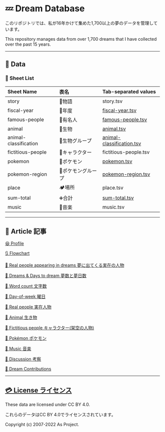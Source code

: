 # 💤 Dream Database
このリポジトリでは、私が16年かけて集めた1,700以上の夢のデータを管理しています。

This repository manages data from over 1,700 dreams that I have collected over the past 15 years.

---

## 📄 Data

### 📄 Sheet List

|Sheet Name|表名|Tab-separated values|
|:---|:---|:---|
|story|📝物語|story.tsv|
|fiscal-year|📅年度|[fiscal-year.tsv](https://github.com/Asuimin/dream-dataset-harper/blob/main/data/fiscal-year.tsv)|
|famous-people|🤴有名人|[famous-people.tsv](https://github.com/Asuimin/dream-dataset-harper/blob/main/data/famous-people.tsv)|
|animal|🐍生物|[animal.tsv](https://github.com/Asuimin/dream-dataset-harper/blob/main/data/animal.tsv)|
|animal-classification|🐍生物グループ|[animal-classification.tsv](https://github.com/Asuimin/dream-dataset-harper/blob/main/data/animal-classification.tsv)|
|fictitious-people|👺キャラクター|fictitious-people.tsv|
|pokemon|🐣ポケモン|[pokemon.tsv](https://github.com/Asuimin/dream-dataset-harper/blob/main/data/pokemon.tsv)|
|pokemon-region|🐣ポケモングループ|[pokemon-region.tsv](https://github.com/Asuimin/dream-dataset-harper/blob/main/data/pokemon-region.tsv)|
|place|🏕場所|place.tsv|
|sum-total|➕合計|[sum-total.tsv](https://github.com/Asuimin/dream-dataset-harper/blob/main/data/sum-total.tsv)|
|music|🎼音楽|music.tsv|

---

## 📄 Article 記事

[😆 Profile](https://github.com/AsPJT/dream-dataset-harper/blob/main/article/profile.md)

[🔃 Flowchart](https://github.com/AsPJT/dream-dataset-harper/blob/main/article/flowchart.md)

[🤴 Real people appearing in dreams 夢に出てくる実在の人物](https://github.com/AsPJT/dream-dataset-harper/blob/main/article/real-people-appearing-in-dreams.md)

[💭 Dreams & Days to dream 夢数と夢日数](https://github.com/AsPJT/dream-dataset-harper/blob/main/article/dreams-and-days-to-dream.md)

[📝 Word count 文字数](https://github.com/AsPJT/dream-dataset-harper/blob/main/article/word-count.md)

[📅 Day-of-week 曜日](https://github.com/AsPJT/dream-dataset-harper/blob/main/article/day-of-week.md)

[🧑 Real people 実在人物](https://github.com/AsPJT/dream-dataset-harper/blob/main/article/real-people.md)

[🐍 Animal 生き物](https://github.com/AsPJT/dream-dataset-harper/blob/main/article/animal.md)

[👺 Fictitious people キャラクター(架空の人物)](https://github.com/AsPJT/dream-dataset-harper/blob/main/article/fictitious-people.md)

[🐣 Pokémon ポケモン](https://github.com/AsPJT/dream-dataset-harper/blob/main/article/pokemon.md)

[🎼 Music 音楽](https://github.com/AsPJT/dream-dataset-harper/blob/main/article/music.md)

[🧠 Discussion 考察](https://github.com/AsPJT/dream-dataset-harper/blob/main/article/discussion.md)

[💭 Dream Contributions](https://github.com/AsPJT/dream-dataset-harper/blob/main/article/dream-contributions.md)

---

## [💳 License ライセンス](https://github.com/Asuimin/dream-database/blob/main/LICENSE)

These data are licensed under CC BY 4.0.

これらのデータはCC BY 4.0でライセンスされています。

Copyright (c) 2007-2022 As Project.
